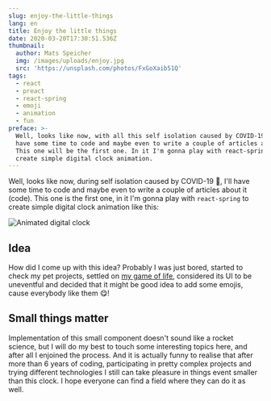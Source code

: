```yaml
---
slug: enjoy-the-little-things
lang: en
title: Enjoy the little things
date: 2020-03-20T17:30:51.536Z
thumbnail:
  author: Mats Speicher
  img: /images/uploads/enjoy.jpg
  src: 'https://unsplash.com/photos/FxGoXaib51Q'
tags:
  - react
  - preact
  - react-spring
  - emoji
  - animation
  - fun
preface: >-
  Well, looks like now, with all this self isolation caused by COVID-19, I'll
  have some time to code and maybe even to write a couple of articles about it.
  This one will be the first one. In it I'm gonna play with react-spring to
  create simple digital clock animation.
---
```

Well, looks like now, during self isolation caused by COVID-19 🦠, I'll have some time to code and maybe even to write a couple of articles about it (code). This one is the first one, in it I'm gonna play with `react-spring` to create simple digital clock animation like this:

![Animated digital clock](/images/uploads/digital-clock.gif "Animated digital clock")

## Idea

How did I come up with this idea? Probably I was just bored, started to check my pet projects, settled on [my game of life](https://kitos.github.io/game-of-life/), considered its UI to be uneventful and decided that it might be good idea to add some emojis, cause everybody like them 😋!

## Small things matter

Implementation of this small component doesn't sound like a rocket science, but I will do my best to touch some interesting topics here, and after all I enjoined the process. And it is actually funny to realise that after more than 6 years of coding, participating in pretty complex projects and trying different technologies I still can take pleasure in things event smaller than this clock. I hope everyone can find a field where they can do it as well.
 
